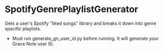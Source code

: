# SpotifyGenrePlaylistGenerator
Gets a user's Spotify "liked songs" library and breaks it down into genre specific playlists.
- Must run generate_gn_user_id.py before running. It will generate your Grace Note user ID.
